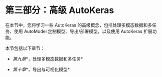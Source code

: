 # 第三部分：高级 AutoKeras

在本节中，您将学习一些 AutoKeras 的高级概念，包括处理多模态数据和多任务、使用 AutoModel 定制模型、导出/部署模型，以及使用 AutoKeras 扩展功能。

本节包括以下章节：

+   *第九章**，处理多模态数据和多任务*

+   *第十章**，导出与可视化模型*
